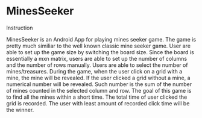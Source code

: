 # MinesSeeker

Instruction

MinesSeeker is an Android App for playing mines seeker game. The game is pretty much similiar to the well known classic mine seeker game. User are able to set up the game size by switching the board size. Since the board is essentially a mxn matrix, users are able to set up the number of columns and the number of rows manually. Users are able to select the number of mines/treasures. During the game, when the user click on a grid with a mine, the mine will be revealed. If the user clicked a grid without a mine, a numerical number will be revealed. Such number is the sum of the number of mines counted in the selected column and row. The goal of this game is to find all the mines within a short time. The total time of user clicked the grid is recorded. The user with least amount of recorded click time will be the winner.

